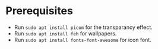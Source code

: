 # Prerequisites

- Run `sudo apt install picom` for the transparancy effect.
- Run `sudo apt install feh` for wallpapers.
- Run `sudo apt install fonts-font-awesome` for icon font.
